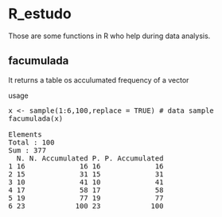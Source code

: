 # R_estudo

Those are some functions in R who help during data analysis.

## facumulada

It returns a table os acculumated frequency of a vector

usage

<pre>
x <- sample(1:6,100,replace = TRUE) # data sample
facumulada(x)

Elements 
Total : 100 
Sum : 377 
  N. N. Accumulated P. P. Accumulated
1 16             16 16             16
2 15             31 15             31
3 10             41 10             41
4 17             58 17             58
5 19             77 19             77
6 23            100 23            100
</pre>
